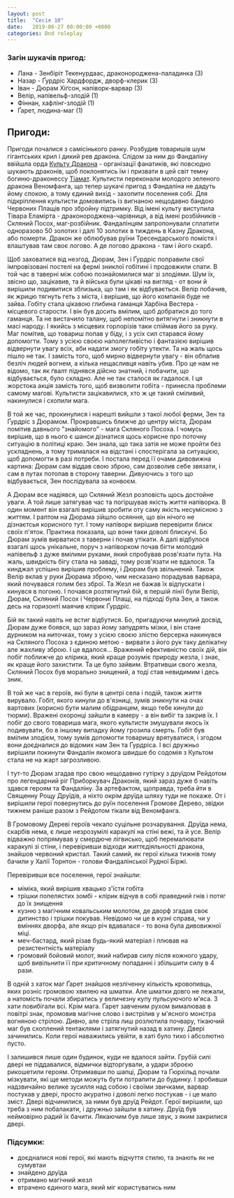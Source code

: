 ```yaml
---
layout: post
title:  "Сесія 10"
date:   2019-06-27 00:00:00 +0000
categories: Dnd roleplay
---
```

### Загін шукачів пригод:
* Лана - Зенбіріт Текенурдаас, драконороджена-паладинка (3)
* Назар - Ґурдріс Хардфордж, дворф-клерик (3)
* Іван - Дюрам Хіґсон, напіворк-варвар (3)
* Велір, напівельф-злодій (1)
* Фіннан, хафлінг-злодій (1)
* Ґарет, людина-маг (1)

## Пригоди:
Пригоди почалися з самісінького ранку. Розбудив товаришів шум гігантських крил і дикий рев дракона. Слідом за ним до Фандаліну ввійшла орда [Культу Дракона](https://forgottenrealms.fandom.com/wiki/Cult_of_the_Dragon) - організації фанатиків, які повсюдно шукають драконів, щоб поклонятись їм і призвати в цей світ темну богиню-драконессу [Тіамат](https://forgottenrealms.fandom.com/wiki/Tiamat). Культисти переконали молодого зеленого дракона Веномфанга, що тепер шукачі пригод з Фандаліна не дадуть йому спокою, а тому єдиний вихід - захопити поселення собі. Для підкріплення культисти домовились із вигнаною нещодавно бандою Червоних Плащів про збройну підтримку. Від імені культу виступила Тівара Еламірта - драконороджена-чарівниця, а від імені розбійників - Скляний Посох, маг-розбійник. Фандалінцям запропонували сплатити одноразово 50 золотих і далі 10 золотих в тиждень в Казну Дракона, або померти. Дракон же облюбував руїни Тресендарського помістя і влаштував там своє логово. А де логово дракона - там і його скарб.

Щоб заховатися від незгод, Дюрам, Зен і Ґурдріс поправили свої імпровізовані постелі на фермі зниклої гобітині і продовжили спати. В той час в таверні між собою познайомилися маг зі злодіями. Шум їх, звісно що, зацікавив, та й війська були цікаві на вигляд - от вони й вирішили подивитися зблизька, що там і як відбувається. Велір побачив, як жрицю тягнуть геть з міста, і вирішив, що його компанія буде не зайва. Гобіту стала цікавою глибина гаманця Харбіна Вестера - місцевого старости. І він був досить вмілим, щоб добратися до того гаманця. Та не вистачило талану, щоб непомітно витягнути і зникнути в масі народу. І якийсь з місцевих горлорізів таки спіймав його за руку. Маг помітив, що товариш попав у біду, і з усіх сил старався йому допомогти. Тому з усією своєю наполегливістю і фантазією вирішив відвернути увагу всіх, аби надати змогу гобіту утекти. Та на жаль щось пішло не так. І замість того, щоб мирно відвернути увагу - він обпалив безліч людей вогнем, а кілька нещасливця навіть убив. Про це нам не відомо, так як ґвалт піднявся дійсно знатний, і побачити, що відбувається, було складно. Але не так сталося як гадалося. І ця жорстока акція замість того, щоб визволити гобіта - принесла проблеми самому магові. Культисти зацікавилися, хто ж це такий сміливий, накинулися і схопили мага.

В той же час, прокинулися і нарешті вийшли з такої любої ферми, Зен та Ґурдріс з Дюрамом. Прокравшись ближче до центру міста, Дюрам помітив давнього "знайомого" - мага Скляного Посоха. І чомусь вирішив, що в нього є шанси дізнатися щось корисне про поточну ситуацію в політиці краю. Зен знала, що така затія не може пройти без ускладнень, а тому трималася на відстані і спостерігала за ситуацією, щоб допомогти в разі потреби. І постала перед її очами дивовижна картина: Дюрам сам віддав свою зброю, сам дозволив себе звязати, і сам в путах потопав в сторону таверни. Дивуючись з того що відбувається, Зен послідувала за конвоєм.

А Дюрам все надіявся, що Скляний Жезл розповість щось достойне уваги. А той лише затягував час та погіршував якість життя напіворка. В один момент він взагалі вирішив зробити оту саму якість несумісною з життям. І раптом на Дюрама зійшло осяяння, що він нічого не дізнаєтсья корисного тут. І тому напіворк вирішив перевірити блиск своїх п'яток. Практика показала, що вони таки доволі блискучі. Бо Дюрам зумів вирватися з таверни і почав утікати. А далі відбулося взагалі щось унікальне, поруч з напіворком почав бігти молодий напівельф з дуже вмілими руками, який спробував розв'язати пута. На жаль, швидкість бігу стала на заваді, тому розв'язати не вдалося. Та кинджал успішно вирішив проблему, і Дюрам був звільнений. Також Велір вклав у руки Дюрама зброю, чим несказано порадував варвара, який почувався голим без зброї. Та Жезл не бажав їх відпускати і кинувся в погоню. І почався розтягнутий бій, в першій лінії були Велір, Дюрам, Скляний Посох і Червониі Плащі, на підході була Зен, а також десь на горизонті маячив клірик Ґурдріс.

Бій як такий навіть не встиг відбутися. Бо, пригадуючи минулий досвід, Дюрам дуже боявся, що зараз йому запудрять мізки, і він стане дурником на ниточках, тому з усією своєю злістю берсерка накинувся на Скляного Посоха з єдиною метою - вирвати з його рук таку делікатну але жахливу зброю. І це вдалося... Вражений ефективністю своїх дій, він побіг поближче до клірика, який краще розуміє природу жезла, і знає, як краще його захистити. Та це було зайвим. Втративши свого жезла, Скляний Посох був морально знищений, а тоді став невидимим і десь зник.

В той же час в героїв, які були в центрі села і подій, також життя вирувало. Гобіт, якого кинули до в'язниці, зумів зникнути на очах вартових (корисно бути малим обідранцем, якщо тебе кинули до тюрми). Вражені охоронці зайшли в камеру - а він вибіг та закрив їх. І побіг до свого товариша мага, якого культисти змушували якось їх подивувати, бо в іншому випадку йому грозила смерть. Гобіт був вмілим злодієм, тому зумів допомогти товаришу врятуватися, і згодом вони доєдналися до відомих нам Зен та Ґурдріса. І всі дружньо вирішили покинути Фандалін якомога швидше бо содомія з Культом стала не на жарт загрозливою.

І тут-то Дюрам згадав про свою нещодавню гутірку з друїдом Рейдотом про легендарний ріг Приборкувач Драконів, який зараз дуже б навіть здався героям та Фандаліну. За артефактом, щоправда, треба йти в Священну Рощу Друїдів, а ніхто окрім друїда шляху туди не покаже. От і вирішили герої повернутись до руїн поселення Громове Дерево, звідки тижнем раніше разом з Рейдотом тікали від Веномфанга.

В Громовому Дереві героїв чекало суцільне розчарування. Друїда нема, скарбів нема, є лише незрозумілі каракулі на стіні вежі, та й усе. Велір відважно попрямував у смердюче лігвисько, щоб перемалювати каракулі зі стіни, і перевіривши відходи життєдіяльності дракона, знайшов червоний кристал. Такий самий, як герої кілька тижнів тому бачили у Халії Торнтон - голови Фандалінської Рудної Біржі.

Перевіривши все поселення, герої знайшли:
* міміка, який вирішив хвацько з'їсти гобіта
* трішки попелястих зомбі - клірик відчув в собі праведний гнів і потяг до їх знищення
* кузню з магічним ковальським молотом, де дворф згадав своє дитинство і трішки покував. Невідомо чи це в кузні справа, чи у вміннях дворфа, але якщо річ вдавалася - то вона була дивовижної міці.
* меч-бастард, який різав будь-який матеріал і плював на резистентність матеріалу
* громовий бойовий молот, який набирав силу після кожного удару, щоб вивільнити її при критичному попаданні і збільшити силу в 4 рази.

В одній з хаток маг Ґарет знайшов незліченну кількість кровопивць, яких розніс громовою хвилею на шматки. Але шматки довго не лежали, а натомість почали збиратись у величезну купу пульсуючого м'яса. З хати повибігали всі. Крім мага. Ґарет завченим рухом вималював в повітрі знак, промовив магічне слово і вистрілив у м'ясного монстра вогняною стрілою. Дивно, але стріла лиш розлютила почвару, тікаючий маг був схоплений тентаклями і затягнутий назад в хатину. Двері зачинились. Коли герої наважились увійти, в хаті було тихо і абсолютно пусто.

І залишився лише один будинок, куди не вдалося зайти. Грубій силі двері не піддавалися, відмички відторгували, а удари зброєю рикошетили героям. Отримавши по шапці, Дюрам та Ґюрхільд почали мізкувати, які ще методи можуть бути потрапити до будинку. І зробивши надзвичайно велике зусилля над собою і своїми звичками, варвар постукав у двері, просто акуратно і доволі легко постукав - і це мало зміст. Двері відчинилися, за ними був друїд Рейдот. Герої вирішили, що треба з ним побалакати, і дружньо зайшли в хатину. Друїд був неймовірно радий їх бачити. Лякаючим був лише звук, з яким закрилися двері.

### Підсумки: 
* доєдналися нові герої, які мають відчуття стилю, та знають як не сумувтаи
* знайдено друїда
* отримано магічний жезл
* втрачено єдиного мага, який міг користуватись ним
